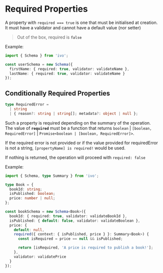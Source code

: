 # Required Properties

A property with `required === true` is one that must be initialised at creation. It must have a validator and cannot have a default value (nor setter)

> Out of the box, required is **`false`**

Example:

```ts
import { Schema } from 'ivo';

const userSchema = new Schema({
  firstName: { required: true, validator: validateName },
  lastName: { required: true, validator: validateName }
});
```

## Conditionally Required Properties

```ts
type RequiredError =
  | string
  | { reason?: string | string[]; metadata?: object | null };
```

Such a property is required depending on the summary of the operation. The value of **`required`** must be a function that returns `boolean` | `[boolean, RequiredError]` | `Promise<boolean | [boolean, RequiredError]>`.

If the required error is not provided or if the value provided for requiredError is not a string, `[propertyName] is required!` would be used.

If nothing is returned, the operation will proceed with `required: false`

Example:

```ts
import { Schema, type Summary } from 'ivo';

type Book = {
  bookId: string;
  isPublished: boolean;
  price: number | null;
};

const bookSchema = new Schema<Book>({
  bookId: { required: true, validator: validateBookId },
  isPublished: { default: false, validator: validateBoolean },
  price: {
    default: null,
    required({ context: { isPublished, price } }: Summary<Book>) {
      const isRequired = price == null && isPublished;

      return [isRequired, 'A price is required to publish a book!'];
    },
    validator: validatePrice
  }
});
```
